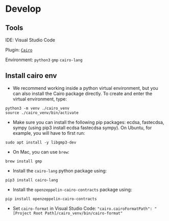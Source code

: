 # Develop

## Tools

IDE: Visual Studio Code

Plugin: [`Cairo`](https://marketplace.visualstudio.com/items?itemname=starkware.cairo)

Environment: `python3` `gmp` `cairo-lang`

## Install cairo env

- We recommend working inside a python virtual environment, but you can also install the Cairo package directly. To create and enter the virtual environment, type:

```shell
python3 -m venv ./cairo_venv
source ./cairo_venv/bin/activate
```

- Make sure you can install the following pip packages: ecdsa, fastecdsa, sympy (using pip3 install ecdsa fastecdsa sympy). On Ubuntu, for example, you will have to first run:

```shell
sudo apt install -y libgmp3-dev
```

- On Mac, you can use `brew`:

```shell
brew install gmp
```

- Install the `cairo-lang` python package using:

```shell
pip3 install cairo-lang
```

- Install the `openzeppelin-cairo-contracts` package using:

```shell
pip install openzeppelin-cairo-contracts
```

- Set `cairo-format` in Visual Studio Code: `"cairo.cairoFormatPath": "[Project Root Path]/cairo_venv/bin/cairo-format"`
